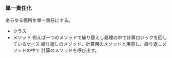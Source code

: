 ### 単一責任化
あらゆる箇所を単一責任にする。
* クラス
* メソッド
  例えば一つのメソッドで繰り替えし処理の中で計算ロジックを回しているケース
  繰り返しのメソッド、計算用のメソッドと用意し、繰り返しメソッドの中で
  計算のメソッドを呼び出す。